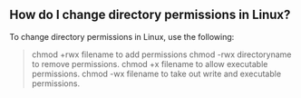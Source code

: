## How do I change directory permissions in Linux?
To change directory permissions in Linux, use the following:
> chmod +rwx filename to add permissions
> chmod -rwx directoryname to remove permissions. 
> chmod +x filename to allow executable permissions.
> chmod -wx filename to take out write and executable permissions.